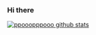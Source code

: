 ### Hi there 
[![ppooopppooo github stats](https://github-readme-stats.vercel.app/api?username=ppooopppooo)](https://github.com/ppooopppooo)

<!--
**ppooopppooo/ppooopppooo** is a ✨ _special_ ✨ repository because its `README.md` (this file) appears on your GitHub profile.
Here are some ideas to get you started:
- 🔭 I’m currently working on ...
- 🌱 I’m currently learning ...
- 👯 I’m looking to collaborate on ...
- 🤔 I’m looking for help with ...
- 💬 Ask me about ...
- 📫 How to reach me: ...
- 😄 Pronouns: ...
- ⚡ Fun fact: ...
-->
